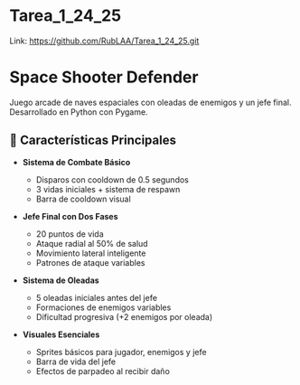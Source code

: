 # Tarea_1_24_25


Link: https://github.com/RubLAA/Tarea_1_24_25.git


# Space Shooter Defender
Juego arcade de naves espaciales con oleadas de enemigos y un jefe final. Desarrollado en Python con Pygame.

## 🚀 Características Principales

- **Sistema de Combate Básico**
  - Disparos con cooldown de 0.5 segundos
  - 3 vidas iniciales + sistema de respawn
  - Barra de cooldown visual

- **Jefe Final con Dos Fases**
  - 20 puntos de vida
  - Ataque radial al 50% de salud
  - Movimiento lateral inteligente
  - Patrones de ataque variables

- **Sistema de Oleadas**
  - 5 oleadas iniciales antes del jefe
  - Formaciones de enemigos variables
  - Dificultad progresiva (+2 enemigos por oleada)

- **Visuales Esenciales**
  - Sprites básicos para jugador, enemigos y jefe
  - Barra de vida del jefe
  - Efectos de parpadeo al recibir daño
